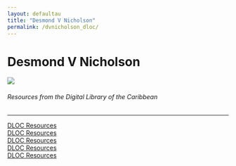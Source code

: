 ```yaml
---
layout: defaultau
title: "Desmond V Nicholson"
permalink: /dvnicholson_dloc/
---
```

<!-- partial:index.partial.html -->
<div class="content">
    <h1>Desmond V Nicholson</h1>
    <div class="quote">
        <div><img src="https://icons.niherst.gov.tt/wp-content/uploads/2017/06/desmond-nicholson-profile.png" class="logo"></div>
    </div>
    <body>
    <h6>Resources from the Digital Library of the Caribbean</h6><hr> 
        <a href="https://www.dloc.com/AA00061961/00528/pdf" target="_blank">DLOC Resources</a><br>
        <a href="https://www.dloc.com/AA00061961/00734/pdf" target="_blank">DLOC Resources</a><br>
        <a href="https://www.dloc.com/AA00061961/00652/pdf" target="_blank">DLOC Resources</a><br>
        <a href="https://www.dloc.com/AA00061961/00359/pdf" target="_blank">DLOC Resources</a><br>
        <a href="https://www.dloc.com/AA00061961/00130/pdf" target="_blank">DLOC Resources</a><br>
    </body> 
          </div>
  <!-- partial -->
<script src='https://cdnjs.cloudflare.com/ajax/libs/jquery/3.1.1/jquery.min.js'></script><script  src="{{ site.baseurl }}/assets/js/authorscript.js"></script>